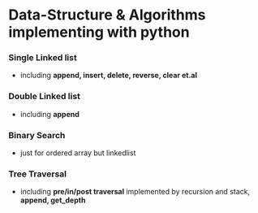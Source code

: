 # Data-Structure & Algorithms implementing with python

### Single Linked list
 - including **append, insert, delete, reverse, clear et.al**
### Double Linked list
 - including **append**
### Binary Search   
 - just for ordered array but linkedlist
### Tree Traversal
 - including **pre/in/post traversal** implemented by recursion and stack, **append, get_depth**
